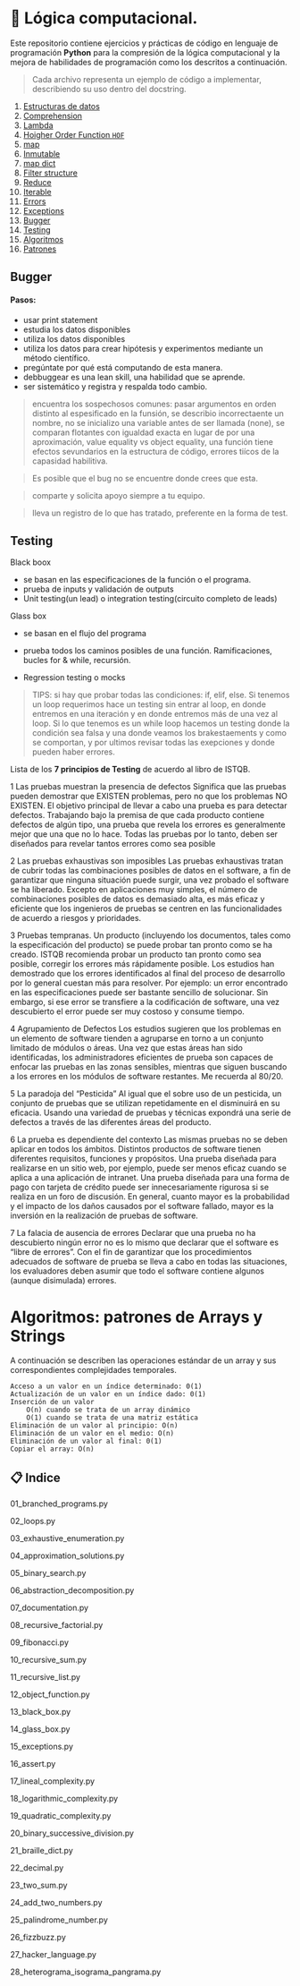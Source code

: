 # :robot: Lógica computacional.

Este repositorio contiene ejercicios y prácticas de código en lenguaje de programación **Python** para la compresión de la lógica computacional y la mejora de habilidades de programación como los descritos a continuación.

> Cada archivo representa un ejemplo de código a implementar, describiendo su uso dentro del docstring.

1. [Estructuras de datos]()
2. [Comprehension]()
3. [Lambda]()
4. [Hoigher Order Function `HOF`]()
5. [map]()
6. [Inmutable]()
7. [map dict]()
8. [Filter structure]()
9. [Reduce]()
10. [Iterable]()
11. [Errors]()
12. [Exceptions]()
13. [Bugger]()
14. [Testing]()
15. [Algoritmos]()
16. [Patrones]()

## Bugger

#### Pasos: 
- usar print statement
- estudia los datos disponibles
- utiliza los datos disponibles
- utiliza los datos para crear hipótesis y experimentos mediante un método científico.
- pregúntate por qué está computando de esta manera.
- debbuggear es una lean skill, una habilidad que se aprende.
- ser sistemático y registra y respalda todo cambio.

> encuentra los sospechosos comunes: pasar argumentos en orden distinto al espesificado en la funsión, se describio incorrectaente un nombre, no se inicializo una variable antes de ser llamada (none), se comparan flotantes con igualdad exacta en lugar de por una aproximación, value equality vs object equality, una función tiene efectos sevundarios en la estructura de código, errores tiícos de la capasidad habilitiva.

> Es posible que el bug no se encuentre donde crees que esta.

> comparte y solicita apoyo siempre a tu equipo.

> lleva un registro de lo que has tratado, preferente en la forma de test.

## Testing 

Black boox

- se basan en las especificaciones de la función o el programa.
- prueba de inputs y validación de outputs
- Unit testing(un lead) o integration testing(circuito completo de leads)

Glass box

- se basan en el flujo del programa

- prueba todos los caminos posibles de una función. Ramificaciones, bucles for & while, recursión.

- Regression testing o mocks 

> TIPS: si hay que probar todas las condiciones: if, elif, else. Si tenemos un loop requerimos hace un testing sin entrar al loop, en donde entremos en una iteración y en donde entremos más de una vez al loop. Si lo que tenemos es un while loop hacemos un testing donde la condición sea falsa y una donde veamos los brakestaements y como se comportan, y por ultimos revisar todas las exepciones y donde pueden haber errores.

Lista de los **7 principios de Testing** de acuerdo al libro de ISTQB.

1 Las pruebas muestran la presencia de defectos
Significa que las pruebas pueden demostrar que EXISTEN problemas, pero no que los problemas NO EXISTEN.
El objetivo principal de llevar a cabo una prueba es para detectar defectos. Trabajando bajo la premisa de que cada producto contiene defectos de algún tipo, una prueba que revela los errores es generalmente mejor que una que no lo hace. Todas las pruebas por lo tanto, deben ser diseñados para revelar tantos errores como sea posible

2 Las pruebas exhaustivas son imposibles
Las pruebas exhaustivas tratan de cubrir todas las combinaciones posibles de datos en el software, a fin de garantizar que ninguna situación puede surgir, una vez probado el software se ha liberado. Excepto en aplicaciones muy simples, el número de combinaciones posibles de datos es demasiado alta, es más eficaz y eficiente que los ingenieros de pruebas se centren en las funcionalidades de acuerdo a riesgos y prioridades.

3 Pruebas tempranas.
Un producto (incluyendo los documentos, tales como la especificación del producto) se puede probar tan pronto como se ha creado. ISTQB recomienda probar un producto tan pronto como sea posible, corregir los errores más rápidamente posible. Los estudios han demostrado que los errores identificados al final del proceso de desarrollo por lo general cuestan más para resolver.
Por ejemplo: un error encontrado en las especificaciones puede ser bastante sencillo de solucionar. Sin embargo, si ese error se transfiere a la codificación de software, una vez descubierto el error puede ser muy costoso y consume tiempo.

4 Agrupamiento de Defectos
Los estudios sugieren que los problemas en un elemento de software tienden a agruparse en torno a un conjunto limitado de módulos o áreas. Una vez que estas áreas han sido identificadas, los administradores eficientes de prueba son capaces de enfocar las pruebas en las zonas sensibles, mientras que siguen buscando a los errores en los módulos de software restantes. Me recuerda al 80/20.

5 La paradoja del “Pesticida”
Al igual que el sobre uso de un pesticida, un conjunto de pruebas que se utilizan repetidamente en el disminuirá en su eficacia. Usando una variedad de pruebas y técnicas expondrá una serie de defectos a través de las diferentes áreas del producto.

6 La prueba es dependiente del contexto
Las mismas pruebas no se deben aplicar en todos los ámbitos. Distintos productos de software tienen diferentes requisitos, funciones y propósitos. Una prueba diseñada para realizarse en un sitio web, por ejemplo, puede ser menos eficaz cuando se aplica a una aplicación de intranet. Una prueba diseñada para una forma de pago con tarjeta de crédito puede ser innecesariamente rigurosa si se realiza en un foro de discusión.
En general, cuanto mayor es la probabilidad y el impacto de los daños causados ​​por el software fallado, mayor es la inversión en la realización de pruebas de software.

7 La falacia de ausencia de errores
Declarar que una prueba no ha descubierto ningún error no es lo mismo que declarar que el software es “libre de errores”. Con el fin de garantizar que los procedimientos adecuados de software de prueba se lleva a cabo en todas las situaciones, los evaluadores deben asumir que todo el software contiene algunos (aunque disimulada) errores.



# Algoritmos: patrones de Arrays y Strings 

A continuación se describen las operaciones estándar de un array y sus correspondientes complejidades temporales.

    Acceso a un valor en un índice determinado: 0(1)
    Actualización de un valor en un índice dado: 0(1)
    Inserción de un valor
        O(n) cuando se trata de un array dinámico
        O(1) cuando se trata de una matriz estática
    Eliminación de un valor al principio: O(n)
    Eliminación de un valor en el medio: O(n)
    Eliminación de un valor al final: 0(1)
    Copiar el array: O(n)


## 📋 Indice

01_branched_programs.py

02_loops.py

03_exhaustive_enumeration.py

04_approximation_solutions.py

05_binary_search.py

06_abstraction_decomposition.py

07_documentation.py

08_recursive_factorial.py

09_fibonacci.py

10_recursive_sum.py

11_recursive_list.py

12_object_function.py

13_black_box.py

14_glass_box.py

15_exceptions.py

16_assert.py

17_lineal_complexity.py

18_logarithmic_complexity.py

19_quadratic_complexity.py

20_binary_successive_division.py

21_braille_dict.py

22_decimal.py

23_two_sum.py

24_add_two_numbers.py

25_palindrome_number.py

26_fizzbuzz.py

27_hacker_language.py

28_heterograma_isograma_pangrama.py